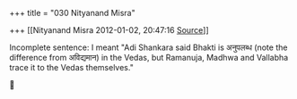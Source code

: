 +++
title = "030 Nityanand Misra"

+++
[[Nityanand Misra	2012-01-02, 20:47:16 [Source](https://groups.google.com/g/samskrita/c/LK1DSKjM9Zs)]]



Incomplete sentence: I meant "Adi Shankara said Bhakti is अनुपलब्ध (note the difference from अविद्यमान) in the Vedas, but Ramanuja, Madhwa and Vallabha trace it to the Vedas themselves."



